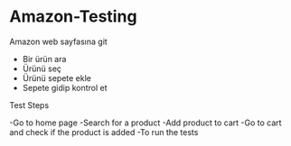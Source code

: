 # Amazon-Testing


Amazon web sayfasına git
- Bir ürün ara
- Ürünü seç
- Ürünü sepete ekle
- Sepete gidip kontrol et

Test Steps

-Go to home page
-Search for a product
-Add product to cart
-Go to cart and check if the product is added
-To run the tests

